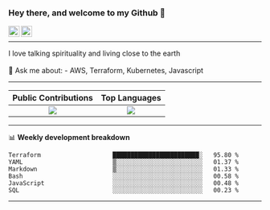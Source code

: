 ### Hey there, and welcome to my Github 👋

<a href="https://www.linkedin.com/in/ibrahiem-mohammad/" target="_blank">
  <img align="left" alt="Ibrahiem's LinkdeIn" width="22px" src="https://cdn.worldvectorlogo.com/logos/linkedin-icon-2.svg"/>
</a>
<a href="https://imohammd.netlify.app/" target="_blank">
  <img align="left" alt="Ibrahiem's Website" width="22px" src="https://cdn.worldvectorlogo.com/logos/netlify.svg"/>
</a>
<br>
<hr>
I love talking spirituality and living close to the earth
<br>
<br>
💬 Ask me about: 
- AWS, Terraform, Kubernetes, Javascript

-------

Public Contributions             |  Top Languages
:-------------------------:|:-------------------------:
![](https://github-readme-stats.vercel.app/api?username=ibrahiem96&show_icons=true&count_private=true&bg_color=30,e96443,904e95&title_color=fff&text_color=fff)  |  ![](https://github-readme-stats.vercel.app/api/top-langs/?username=ibrahiem96&layout=compact&bg_color=30,e96443,904e95&title_color=fff&text_color=fff&hide=html,css)

-------
📊 **Weekly development breakdown**
<!--START_SECTION:waka-->

```text
Terraform                    ████████████████████████░   95.80 %
YAML                         ▒░░░░░░░░░░░░░░░░░░░░░░░░   01.37 %
Markdown                     ▒░░░░░░░░░░░░░░░░░░░░░░░░   01.33 %
Bash                         ░░░░░░░░░░░░░░░░░░░░░░░░░   00.58 %
JavaScript                   ░░░░░░░░░░░░░░░░░░░░░░░░░   00.48 %
SQL                          ░░░░░░░░░░░░░░░░░░░░░░░░░   00.23 %
```

<!--END_SECTION:waka-->
-------

